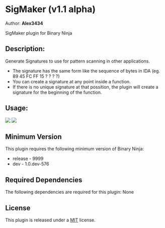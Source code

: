 # SigMaker (v1.1 alpha)
Author: **Alex3434**

SigMaker plugin for Binary Ninja

## Description:

Generate Signatures to use for pattern scanning in other applications.

- The signature has the same form like the sequence of bytes in IDA (eg. 89 45 FC FF 15 ? ? ? ?)
- You can create a signature at any point inside a function.  
- If there is no unique signature at that possition, the plugin will create a signature for the beginning of the function.

## Usage:

<img src="https://i.gyazo.com/bdd6d7a421d14efc6e6128dc5b797fb4.gif"/>
<img src="https://i.gyazo.com/24b4ac1e07dcb08e156535744763afb6.gif"/>


## Minimum Version

This plugin requires the following minimum version of Binary Ninja:

 * release - 9999
 * dev - 1.0.dev-576


## Required Dependencies

The following dependencies are required for this plugin: None



## License

This plugin is released under a [MIT](LICENSE) license.


